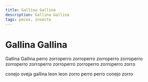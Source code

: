```yaml
---
title: Gallina Gallina
description: Gallina Gallina
tags: peces, insecto
---
```


# Gallina Gallina

Gallina Gallina perro zorroperro zorroperro zorroperro zorroperro zorroperro zorroperro zorroperro zorroperro zorroperro zorro

conejo oveja gallina leon leon zorro perro perro conejo zorro